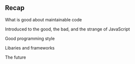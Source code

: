 ## Recap

What is good about maintainable code <!-- .element: class="fragment" -->

Introduced to the good, the bad, and the strange of JavaScript <!-- .element: class="fragment" -->

Good programming style <!-- .element: class="fragment" -->

Libaries and frameworks <!-- .element: class="fragment" -->

The future <!-- .element: class="fragment" -->

